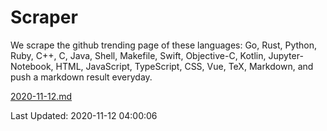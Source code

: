 # Scraper

We scrape the github trending page of these languages: Go, Rust, Python, Ruby, C++, C, Java, Shell, Makefile, Swift, Objective-C, Kotlin, Jupyter-Notebook, HTML, JavaScript, TypeScript, CSS, Vue, TeX, Markdown, and push a markdown result everyday.

[2020-11-12.md](https://github.com/yangwenmai/github-trending-backup/blob/master/2020-11-12.md)

Last Updated: 2020-11-12 04:00:06